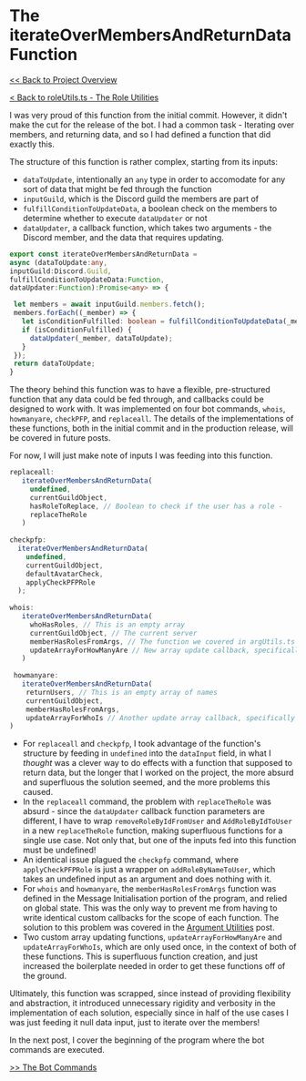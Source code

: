 # The iterateOverMembersAndReturnData Function

[<< Back to Project Overview](../defenderProject.md)

[< Back to roleUtils.ts - The Role Utilities](roleUtils.md)

I was very proud of this function from the initial commit. However, it didn't make the cut for the release of the bot. I had a common task - Iterating over members, and returning data, and so I had defined a function that did exactly this.

The structure of this function is rather complex, starting from its inputs:
- `dataToUpdate`, intentionally an `any` type in order to accomodate for any sort of data that might be fed through the function
- `inputGuild`, which is the Discord guild the members are part of
- `fulfillConditionToUpdateData`, a boolean check on the members to determine whether to execute `dataUpdater` or not
- `dataUpdater`, a callback function, which takes two arguments - the Discord member, and the data that requires updating.

```typescript
export const iterateOverMembersAndReturnData = 
async (dataToUpdate:any, 
inputGuild:Discord.Guild, 
fulfillConditionToUpdateData:Function, 
dataUpdater:Function):Promise<any> => {

 let members = await inputGuild.members.fetch();
 members.forEach((_member) => {
   let isConditionFulfilled: boolean = fulfillConditionToUpdateData(_member);
   if (isConditionFulfilled) {
     dataUpdater(_member, dataToUpdate);
   }
 });
 return dataToUpdate;
}
```

The theory behind this function was to have a flexible, pre-structured function that any data could be fed through, and callbacks could be designed to work with. It was implemented on four bot commands, `whois`, `howmanyare`, `checkPFP`, and `replaceall`. The details of the implementations of these functions, both in the initial commit and in the production release, will be covered in future posts. 

For now, I will just make note of inputs I was feeding into this function.

```typescript
replaceall:
   iterateOverMembersAndReturnData(
     undefined,
     currentGuildObject,
     hasRoleToReplace, // Boolean to check if the user has a role - 
     replaceTheRole
   )
   
checkpfp:
  iterateOverMembersAndReturnData(
    undefined,
    currentGuildObject,
    defaultAvatarCheck,
    applyCheckPFPRole
  );
  
whois:
   iterateOverMembersAndReturnData(
     whoHasRoles, // This is an empty array
     currentGuildObject, // The current server
     memberHasRolesFromArgs, // The function we covered in argUtils.ts
     updateArrayForHowManyAre // New array update callback, specifically for this command
   )
     
 howmanyare:
   iterateOverMembersAndReturnData(
    returnUsers, // This is an empty array of names
    currentGuildObject,
    memberHasRolesFromArgs,
    updateArrayForWhoIs // Another update array callback, specifically for the data of this command
)

```

- For `replaceall` and `checkpfp`, I took advantage of the function's structure by feeding in `undefined` into the `dataInput` field, in what I *thought* was a clever way to do effects with a function that supposed to return data, but the longer that I worked on the project, the more absurd and superfluous the solution seemed, and the more problems this caused.
- In the `replaceall` command, the problem with `replaceTheRole` was absurd - since the `dataUpdater` callback function parameters are different, I have to wrap `removeRoleByIdFromUser` and `AddRoleByIdToUser` in a new `replaceTheRole` function, making superfluous functions for a single use case. Not only that, but one of the inputs fed into this function must be undefined! 
- An identical issue plagued the `checkpfp` command, where `applyCheckPFPRole` is just a wrapper on `addRoleByNameToUser`, which takes an undefined input as an argument and does nothing with it.
- For `whois` and `howmanyare`, the `memberHasRolesFromArgs` function was defined in the Message Initialisation portion of the program, and relied on global state. This was the only way to prevent me from having to write identical custom callbacks for the scope of each function. The solution to this problem was covered in the [Argument Utilities](utilities/argUtils.md) post.
- Two custom array updating functions, `updateArrayForHowManyAre` and `updateArrayForWhoIs`, which are only used once, in the context of both of these functions. This is superfluous function creation, and just increased the boilerplate needed in order to get these functions off of the ground.


Ultimately, this function was scrapped, since instead of providing flexibility and abstraction, it introduced unnecessary rigidity and verbosity in the implementation of each solution, especially since in half of the use cases I was just feeding it null data input, just to iterate over the members! 

In the next post, I cover the beginning of the program where the bot commands are executed.

[>> The Bot Commands](../botCommands.md)
